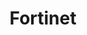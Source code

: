 ---
company_name: "Fortinet"
logo: "/images/sponsors/Fortinet.png"
title: "Fortinet"
company_url: "https://www.fortinet.com/"
---